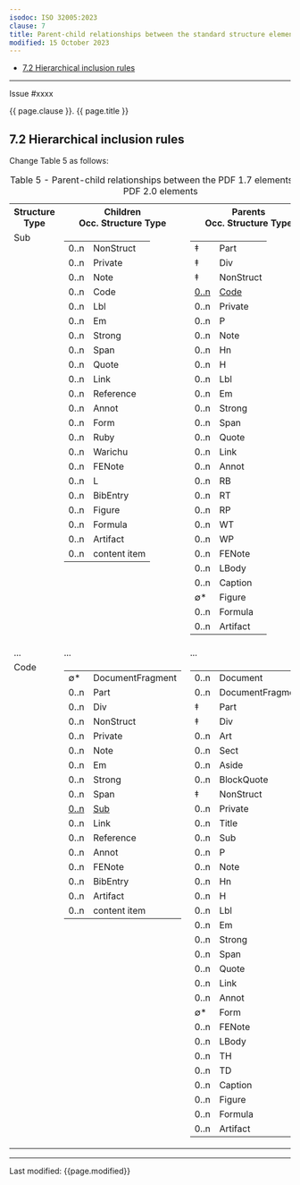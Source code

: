 ```yaml
---
isodoc: ISO 32005:2023
clause: 7
title: Parent-child relationships between the standard structure elements in the standard structure namespace for PDF 2.0 and PDF 1.7
modified: 15 October 2023
---
```


<ul>
 <li><a href="#H7.2">7.2 Hierarchical inclusion rules</a>
 </li>
</ul>
<hr>

<link rel="stylesheet" href="../assets/iso-style.css">
<div class="isostyle">
<div class="fixedpopup" id="issuelink">
	Issue #xxxx
</div>


<p class="fake-h1">{{ page.clause }}. {{ page.title }}</p>

<h2 id="H7.2">7.2 Hierarchical inclusion rules</h2>

<p class="location">Change Table 5 as follows:</p>

<table>
  <caption id="Table35">Table 5 - Parent-child relationships between the PDF 1.7 elements and PDF 2.0 elements</caption>
  <tr>
    <th>Structure Type</th>
    <th style="width:40%;">Children<br/>Occ. Structure Type</th>
    <th style="width:40%;">Parents<br/>Occ. Structure Type</th>
  </tr>
  <tr style="vertical-align: top;">
    <td>Sub</td>
    <td>
      <table cellspacing="0" cellpadding="0" style="border-style: hidden;">
        <tr><td>0..n</td><td>NonStruct</td></tr>
        <tr><td>0..n</td><td>Private</td></tr>
        <tr><td>0..n</td><td>Note</td></tr>
        <tr><td>0..n</td><td>Code</td></tr>
        <tr><td>0..n</td><td>Lbl</td></tr>
        <tr><td>0..n</td><td>Em</td></tr>
        <tr><td>0..n</td><td>Strong</td></tr>
        <tr><td>0..n</td><td>Span</td></tr>
        <tr><td>0..n</td><td>Quote</td></tr>
        <tr><td>0..n</td><td>Link</td></tr>
        <tr><td>0..n</td><td>Reference</td></tr>
        <tr><td>0..n</td><td>Annot</td></tr>
        <tr><td>0..n</td><td>Form</td></tr>
        <tr><td>0..n</td><td>Ruby</td></tr>
        <tr><td>0..n</td><td>Warichu</td></tr>
        <tr><td>0..n</td><td>FENote</td></tr>
        <tr><td>0..n</td><td>L</td></tr>
        <tr><td>0..n</td><td>BibEntry</td></tr>
        <tr><td>0..n</td><td>Figure</td></tr>
        <tr><td>0..n</td><td>Formula</td></tr>
        <tr><td>0..n</td><td>Artifact</td></tr>
        <tr><td>0..n</td><td>content item</td></tr>
      </table>
    </td>
    <td>
      <table cellspacing="0" cellpadding="0"  style="border-style: hidden;">
        <tr><td>&Dagger;</td><td>Part</td></tr>
        <tr><td>&Dagger;</td><td>Div</td></tr>
        <tr><td>&Dagger;</td><td>NonStruct</td></tr>
        <tr>
          <td><ins onMouseEnter="mouseEnter(this)" data-issue="336">0..n</ins></td>
          <td><ins onMouseEnter="mouseEnter(this)" data-issue="336">Code</ins></td>
        </tr>
        <tr><td>0..n</td><td>Private</td></tr>
        <tr><td>0..n</td><td>P</td></tr>
        <tr><td>0..n</td><td>Note</td></tr>
        <tr><td>0..n</td><td>Hn</td></tr>
        <tr><td>0..n</td><td>H</td></tr>
        <tr><td>0..n</td><td>Lbl</td></tr>
        <tr><td>0..n</td><td>Em</td></tr>
        <tr><td>0..n</td><td>Strong</td></tr>
        <tr><td>0..n</td><td>Span</td></tr>
        <tr><td>0..n</td><td>Quote</td></tr>
        <tr><td>0..n</td><td>Link</td></tr>
        <tr><td>0..n</td><td>Annot</td></tr>
        <tr><td>0..n</td><td>RB</td></tr>
        <tr><td>0..n</td><td>RT</td></tr>
        <tr><td>0..n</td><td>RP</td></tr>
        <tr><td>0..n</td><td>WT</td></tr>
        <tr><td>0..n</td><td>WP</td></tr>
        <tr><td>0..n</td><td>FENote</td></tr>
        <tr><td>0..n</td><td>LBody</td></tr>
        <tr><td>0..n</td><td>Caption</td></tr>
        <tr><td>&#x2205;*</td><td>Figure</td></tr>
        <tr><td>0..n</td><td>Formula</td></tr>
        <tr><td>0..n</td><td>Artifact</td></tr>
      </table>
    </td>
  </tr>
  <tr>
    <td>...</td>
    <td>...</td>
    <td>...</td>
  </tr>
  <tr style="vertical-align: top;">
    <td>Code</td>
    <td>
      <table cellspacing="0" cellpadding="0" style="border-style: hidden;">
        <tr><td>&#x2205;*</td><td>DocumentFragment</td></tr>
        <tr><td>0..n</td><td>Part</td></tr>
        <tr><td>0..n</td><td>Div</td></tr>
        <tr><td>0..n</td><td>NonStruct</td></tr>
        <tr><td>0..n</td><td>Private</td></tr>
        <tr><td>0..n</td><td>Note</td></tr>
        <tr><td>0..n</td><td>Em</td></tr>
        <tr><td>0..n</td><td>Strong</td></tr>
        <tr><td>0..n</td><td>Span</td></tr>
        <tr>
          <td><ins onMouseEnter="mouseEnter(this)" data-issue="336">0..n</ins></td>
          <td><ins onMouseEnter="mouseEnter(this)" data-issue="336">Sub</ins></td>
        </tr>
        <tr><td>0..n</td><td>Link</td></tr>
        <tr><td>0..n</td><td>Reference</td></tr>
        <tr><td>0..n</td><td>Annot</td></tr>
        <tr><td>0..n</td><td>FENote</td></tr>
        <tr><td>0..n</td><td>BibEntry</td></tr>
        <tr><td>0..n</td><td>Artifact</td></tr>
        <tr><td>0..n</td><td>content item</td></tr>
      </table>
    </td>
    <td>
      <table cellspacing="0" cellpadding="0" style="border-style: hidden;">
        <tr><td>0..n</td><td>Document</td></tr>
        <tr><td>0..n</td><td>DocumentFragment</td></tr>
        <tr><td>&Dagger;</td><td>Part</td></tr>
        <tr><td>&Dagger;</td><td>Div</td></tr>
        <tr><td>0..n</td><td>Art</td></tr>
        <tr><td>0..n</td><td>Sect</td></tr>
        <tr><td>0..n</td><td>Aside</td></tr>
        <tr><td>0..n</td><td>BlockQuote</td></tr>
        <tr><td>&Dagger;</td><td>NonStruct</td></tr>
        <tr><td>0..n</td><td>Private</td></tr>
        <tr><td>0..n</td><td>Title</td></tr>
        <tr><td>0..n</td><td>Sub</td></tr>
        <tr><td>0..n</td><td>P</td></tr>
        <tr><td>0..n</td><td>Note</td></tr>
        <tr><td>0..n</td><td>Hn</td></tr>
        <tr><td>0..n</td><td>H</td></tr>
        <tr><td>0..n</td><td>Lbl</td></tr>
        <tr><td>0..n</td><td>Em</td></tr>
        <tr><td>0..n</td><td>Strong</td></tr>
        <tr><td>0..n</td><td>Span</td></tr>
        <tr><td>0..n</td><td>Quote</td></tr>
        <tr><td>0..n</td><td>Link</td></tr>
        <tr><td>0..n</td><td>Annot</td></tr>
        <tr><td>&#x2205;*</td><td>Form</td></tr>
        <tr><td>0..n</td><td>FENote</td></tr>
        <tr><td>0..n</td><td>LBody</td></tr>
        <tr><td>0..n</td><td>TH</td></tr>
        <tr><td>0..n</td><td>TD</td></tr>
        <tr><td>0..n</td><td>Caption</td></tr>
        <tr><td>0..n</td><td>Figure</td></tr>
        <tr><td>0..n</td><td>Formula</td></tr>
        <tr><td>0..n</td><td>Artifact</td></tr>
      </table>
    </td>
  </tr>
</table>

</div>

<hr>
<p class="footnote">Last modified: {{page.modified}}</p>
